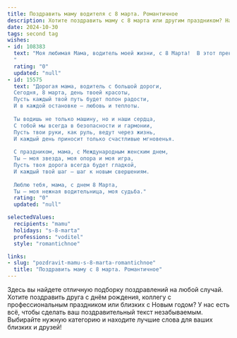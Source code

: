 ```yaml
---
title: Поздравить маму водителя с 8 марта. Романтичное
description: Хотите поздравить маму с 8 марта или другим праздником? Наш ИИ создаст незабываемое поздравление, а вы обязательно выделитесь среди других.  
date: 2024-10-30
tags: second tag
wishes:
- id: 108383
  text: "Моя любимая Мама, водитель моей жизни, с 8 Марта!  В этот прекрасный день я хочу сказать тебе спасибо за твою силу, нежность и бесконечную любовь. Твой путь, как и дорога, полон поворотов, но ты всегда ведешь нас к счастью, словно опытный и уверенный водитель. Пусть твоя жизнь будет яркой, как весеннее солнце, а каждый день – приятным путешествием, полным радости и любви.  С праздником!
  "
  rating: "0"
  updated: "null"
- id: 15575
  text: "Дорогая мама, водитель с большой дороги,
  Сегодня, 8 марта, день твоей красоты,
  Пусть каждый твой путь будет полон радости,
  И в каждой остановке — любовь и теплоты.
  
  Ты водишь не только машину, но и наши сердца,
  С тобой мы всегда в безопасности и гармонии,
  Пусть твои руки, как руль, ведут через жизнь,
  И каждый день приносит только счастливые мгновенья.
  
  С праздником, мама, с Международным женским днем,
  Ты — моя звезда, моя опора и моя игра,
  Пусть твоя дорога всегда будет гладкой,
  И каждый твой шаг — шаг к новым свершениям.
  
  Люблю тебя, мама, с днем 8 Марта,
  Ты — моя нежная водительница, моя судьба."
  rating: "0"
  updated: "null"

selectedValues:
  recipients: "mamu"
  holidays: "s-8-marta"
  professions: "voditel"
  style: "romantichnoe"

links:
- slug: "pozdravit-mamu-s-8-marta-romantichnoe"
  title: "Поздравить маму с 8 марта. Романтичное"
---
```


Здесь вы найдете отличную подборку поздравлений на любой случай.
Хотите поздравить друга с днём рождения, коллегу с профессиональным праздником или близких с Новым годом? У нас есть всё, чтобы сделать ваш поздравительный текст незабываемым. Выбирайте нужную категорию и находите лучшие слова для ваших близких и друзей!
